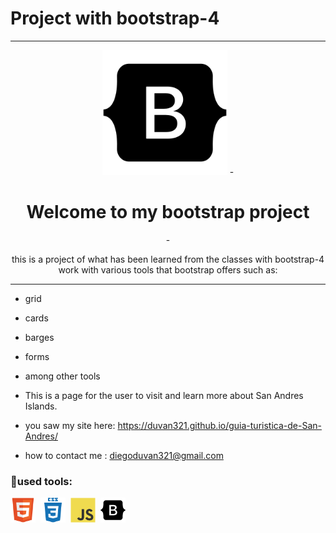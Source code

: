 # Project with bootstrap-4

---
<div id="header" align="center">
<img src="https://github.com/devicons/devicon/raw/master/icons/bootstrap/bootstrap-plain.svg" title="BOOTSTRAP" alt="BOOTSTRAP"" width="200"/>
- <h1>Welcome to my bootstrap project</h1>
- <p>this is a project of what has been learned from the classes with bootstrap-4 work with various tools that bootstrap offers such as:</p>
</div>


---


- grid
- cards
- barges
- forms
- among other tools

- This is a page for the user to visit and learn more about San Andres Islands.

- you saw my site here: https://duvan321.github.io/guia-turistica-de-San-Andres/
- how to contact me : diegoduvan321@gmail.com

<div align="left">
<h3>🔨used tools:</h3>
<div>
<img src="https://github.com/devicons/devicon/raw/master/icons/html5/html5-original.svg" title="HTML5" alt="HTML" width="40" height="40 "/>&nbsp;
<img src="https://github.com/devicons/devicon/raw/master/icons/css3/css3-plain-wordmark.svg" title="CSS3" alt="CSS" width="40" height= "40"/>&nbsp;
<img src="https://github.com/devicons/devicon/raw/master/icons/javascript/javascript-original.svg" title="JAVASCRIPT" alt="JAVASCRIPT" width="40" height="40 "/>&nbsp;
<img src="https://github.com/devicons/devicon/raw/master/icons/bootstrap/bootstrap-plain.svg" title="BOOTSTRAP" alt="BOOTSTRAP" width="40" height="40"/>&nbsp;
